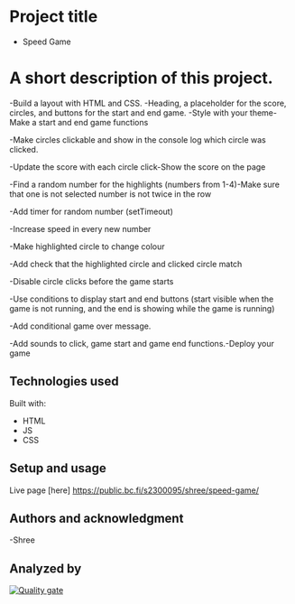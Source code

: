 # Project title
- Speed Game

# A short description of this project.
 
-Build a layout with HTML and CSS.
-Heading, a placeholder for the score, circles, and buttons for the start and end game.
-Style with your theme-Make a start and end game functions

-Make circles clickable and show in the console log which circle was clicked.

-Update the score with each circle click-Show the score on the page

-Find a random number for the highlights (numbers from 1-4)-Make sure that one is not selected number is not twice in the row

-Add timer for random number (setTimeout)

-Increase speed in every new number

-Make highlighted circle to change colour 

-Add check that the highlighted circle and clicked circle match

-Disable circle clicks before the game starts

-Use conditions to display start and end buttons (start visible when the game is not running, and the end is showing while the game is running)

-Add conditional game over message.

-Add sounds to click, game start and game end functions.-Deploy your game


## Technologies used

Built with: 

- HTML
- JS
- CSS


## Setup and usage

Live page [here] https://public.bc.fi/s2300095/shree/speed-game/


## Authors and acknowledgment

-Shree


## Analyzed by

[![Quality gate](https://sonarcloud.io/api/project_badges/quality_gate?project=shree0007_speed-game)](https://sonarcloud.io/summary/new_code?id=shree0007_speed-game)
